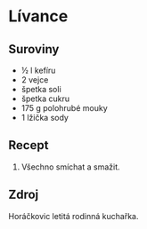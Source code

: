 # Lívance

## Suroviny

 * ½ l kefíru
 * 2 vejce
 * špetka soli
 * špetka cukru
 * 175 g polohrubé mouky
 * 1 lžička sody

## Recept

 1. Všechno smíchat a smažit.

## Zdroj

Horáčkovic letitá rodinná kuchařka.
